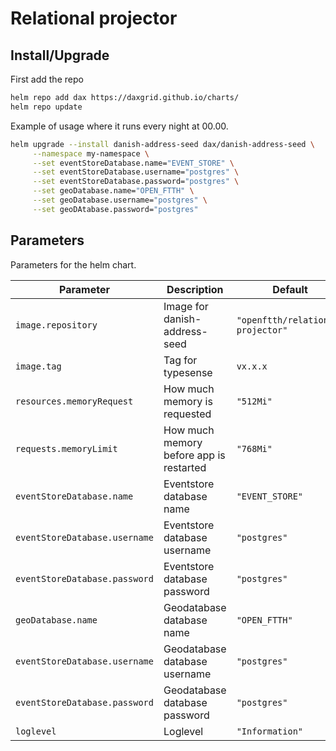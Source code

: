 # Relational projector

## Install/Upgrade

First add the repo
```sh
helm repo add dax https://daxgrid.github.io/charts/
helm repo update
```

Example of usage where it runs every night at 00.00.
```sh
helm upgrade --install danish-address-seed dax/danish-address-seed \
     --namespace my-namespace \
     --set eventStoreDatabase.name="EVENT_STORE" \
     --set eventStoreDatabase.username="postgres" \
     --set eventStoreDatabase.password="postgres" \
     --set geoDatabase.name="OPEN_FTTH" \
     --set geoDatabase.username="postgres" \
     --set geoDAtabase.password="postgres"
```

## Parameters

Parameters for the helm chart.

| Parameter                     | Description                             | Default                           |
|-------------------------------|-----------------------------------------|-----------------------------------|
| `image.repository`            | Image for danish-address-seed           | `"openftth/relational-projector"` |
| `image.tag`                   | Tag for typesense                       | `vx.x.x`                          |
| `resources.memoryRequest`     | How much memory is requested            | `"512Mi"`                         |
| `requests.memoryLimit`        | How much memory before app is restarted | `"768Mi"`                         |
| `eventStoreDatabase.name`     | Eventstore database name                | `"EVENT_STORE"`                   |
| `eventStoreDatabase.username` | Eventstore database username            | `"postgres"`                      |
| `eventStoreDatabase.password` | Eventstore database password            | `"postgres"`                      |
| `geoDatabase.name`            | Geodatabase database name               | `"OPEN_FTTH"`                     |
| `eventStoreDatabase.username` | Geodatabase database username           | `"postgres"`                      |
| `eventStoreDatabase.password` | Geodatabase database password           | `"postgres"`                      |
| `loglevel`                    | Loglevel                                | `"Information"`                   |
